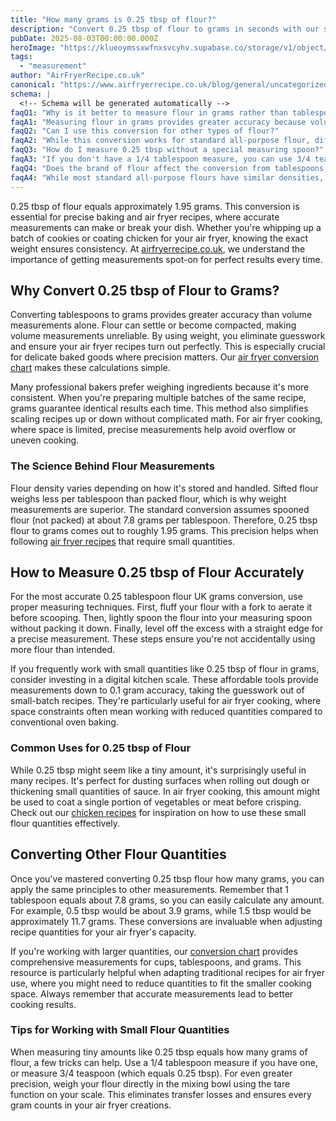 ```yaml
---
title: "How many grams is 0.25 tbsp of flour?"
description: "Convert 0.25 tbsp of flour to grams in seconds with our simple guide. Perfect for air fryer recipes and precise baking measurements."
pubDate: 2025-08-03T00:00:00.000Z
heroImage: "https://klueoymssxwfnxsvcyhv.supabase.co/storage/v1/object/public/Shmucket/how-many-grams-is-0-25-tbsp-of-flour.webp"
tags:
  - "measurement"
author: "AirFryerRecipe.co.uk"
canonical: "https://www.airfryerrecipe.co.uk/blog/general/uncategorized/how-many-grams-is-0-25-tbsp-of-flour"
schema: |
  <!-- Schema will be generated automatically -->
faqQ1: "Why is it better to measure flour in grams rather than tablespoons?"
faqA1: "Measuring flour in grams provides greater accuracy because volume measurements can vary based on how the flour is packed. A tablespoon of sifted flour weighs less than one that's densely packed. Grams eliminate this inconsistency, ensuring your recipes turn out perfectly every time, especially important in air fryer cooking where precision matters."
faqQ2: "Can I use this conversion for other types of flour?"
faqA2: "While this conversion works for standard all-purpose flour, different flours have varying densities. Whole wheat flour, for example, is typically denser than white flour. For precise results, check the packaging for specific weight information or consult our conversion chart at airfryerrecipe.co.uk for different flour types."
faqQ3: "How do I measure 0.25 tbsp without a special measuring spoon?"
faqA3: "If you don't have a 1/4 tablespoon measure, you can use 3/4 teaspoon instead, as they're equivalent. Alternatively, use your 1/2 tablespoon measure and fill it halfway. For ultimate precision, a digital kitchen scale measuring in grams is your best bet for these small quantities in air fryer recipes."
faqQ4: "Does the brand of flour affect the conversion from tablespoons to grams?"
faqA4: "While most standard all-purpose flours have similar densities, there can be slight variations between brands. For absolute precision in your air fryer recipes, it's worth checking the nutritional information on your specific flour's packaging, which often lists the weight per tablespoon. When in doubt, our conversion chart provides reliable averages that work well for most cooking needs."
---
```

<p>0.25 tbsp of flour equals approximately 1.95 grams. This conversion is essential for precise baking and air fryer recipes, where accurate measurements can make or break your dish. Whether you're whipping up a batch of cookies or coating chicken for your air fryer, knowing the exact weight ensures consistency. At <a href=https://www.airfryerrecipe.co.uk>airfryerrecipe.co.uk</a>, we understand the importance of getting measurements spot-on for perfect results every time.</p>

<h2>Why Convert 0.25 tbsp of Flour to Grams?</h2>
<p>Converting tablespoons to grams provides greater accuracy than volume measurements alone. Flour can settle or become compacted, making volume measurements unreliable. By using weight, you eliminate guesswork and ensure your air fryer recipes turn out perfectly. This is especially crucial for delicate baked goods where precision matters. Our <a href=https://www.airfryerrecipe.co.uk/air-fryer-conversion-chart>air fryer conversion chart</a> makes these calculations simple.</p>

<p>Many professional bakers prefer weighing ingredients because it's more consistent. When you're preparing multiple batches of the same recipe, grams guarantee identical results each time. This method also simplifies scaling recipes up or down without complicated math. For air fryer cooking, where space is limited, precise measurements help avoid overflow or uneven cooking.</p>

<h3>The Science Behind Flour Measurements</h3>
<p>Flour density varies depending on how it's stored and handled. Sifted flour weighs less per tablespoon than packed flour, which is why weight measurements are superior. The standard conversion assumes spooned flour (not packed) at about 7.8 grams per tablespoon. Therefore, 0.25 tbsp flour to grams comes out to roughly 1.95 grams. This precision helps when following <a href=https://www.airfryerrecipe.co.uk/recipes>air fryer recipes</a> that require small quantities.</p>

<h2>How to Measure 0.25 tbsp of Flour Accurately</h2>
<p>For the most accurate 0.25 tablespoon flour UK grams conversion, use proper measuring techniques. First, fluff your flour with a fork to aerate it before scooping. Then, lightly spoon the flour into your measuring spoon without packing it down. Finally, level off the excess with a straight edge for a precise measurement. These steps ensure you're not accidentally using more flour than intended.</p>

<p>If you frequently work with small quantities like 0.25 tbsp of flour in grams, consider investing in a digital kitchen scale. These affordable tools provide measurements down to 0.1 gram accuracy, taking the guesswork out of small-batch recipes. They're particularly useful for air fryer cooking, where space constraints often mean working with reduced quantities compared to conventional oven baking.</p>

<h3>Common Uses for 0.25 tbsp of Flour</h3>
<p>While 0.25 tbsp might seem like a tiny amount, it's surprisingly useful in many recipes. It's perfect for dusting surfaces when rolling out dough or thickening small quantities of sauce. In air fryer cooking, this amount might be used to coat a single portion of vegetables or meat before crisping. Check out our <a href=https://www.airfryerrecipe.co.uk/recipe-category/chicken>chicken recipes</a> for inspiration on how to use these small flour quantities effectively.</p>

<h2>Converting Other Flour Quantities</h2>
<p>Once you've mastered converting 0.25 tbsp flour how many grams, you can apply the same principles to other measurements. Remember that 1 tablespoon equals about 7.8 grams, so you can easily calculate any amount. For example, 0.5 tbsp would be about 3.9 grams, while 1.5 tbsp would be approximately 11.7 grams. These conversions are invaluable when adjusting recipe quantities for your air fryer's capacity.</p>

<p>If you're working with larger quantities, our <a href=https://www.airfryerrecipe.co.uk/air-fryer-conversion-chart>conversion chart</a> provides comprehensive measurements for cups, tablespoons, and grams. This resource is particularly helpful when adapting traditional recipes for air fryer use, where you might need to reduce quantities to fit the smaller cooking space. Always remember that accurate measurements lead to better cooking results.</p>

<h3>Tips for Working with Small Flour Quantities</h3>
<p>When measuring tiny amounts like 0.25 tbsp equals how many grams of flour, a few tricks can help. Use a 1/4 tablespoon measure if you have one, or measure 3/4 teaspoon (which equals 0.25 tbsp). For even greater precision, weigh your flour directly in the mixing bowl using the tare function on your scale. This eliminates transfer losses and ensures every gram counts in your air fryer creations.</p>
